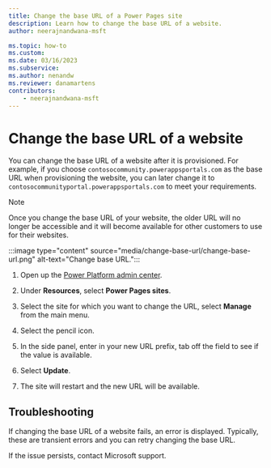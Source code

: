 ```yaml
---
title: Change the base URL of a Power Pages site
description: Learn how to change the base URL of a website.
author: neerajnandwana-msft

ms.topic: how-to
ms.custom: 
ms.date: 03/16/2023
ms.subservice: 
ms.author: nenandw
ms.reviewer: danamartens
contributors:
    - neerajnandwana-msft
---
```


# Change the base URL of a website

You can change the base URL of a website after it is provisioned. For example, if you choose `contosocommunity.powerappsportals.com` as the base URL when provisioning the website, you can later change it to `contosocommunityportal.powerappsportals.com` to meet your requirements.

> [!NOTE]
> Once you change the base URL of your website, the older URL will no longer be accessible and it will become available for other customers to use for their websites.

:::image type="content" source="media/change-base-url/change-base-url.png" alt-text="Change base URL.":::

1. Open up the [Power Platform admin center](https://aka.ms/ppac).

1. Under **Resources**, select **Power Pages sites**.

1. Select the site for which you want to change the URL, select **Manage** from the main menu.

1. Select the pencil icon.

1. In the side panel, enter in your new URL prefix, tab off the field to see if the value is available.

1. Select **Update**.

1. The site will restart and the new URL will be available.

## Troubleshooting

If changing the base URL of a website fails, an error is displayed. Typically, these are transient errors and you can retry changing the base URL. 

If the issue persists, contact Microsoft support.


